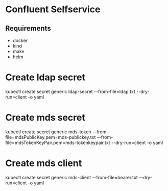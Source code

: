 # Confluent Selfservice

## Requirements

- docker
- kind 
- make
- helm

# Create ldap secret
kubectl create secret generic ldap-secret --from-file=ldap.txt --dry-run=client -o yaml

# Create mds secret
kubectl create secret generic mds-token --from-file=mdsPublicKey.pem=mds-publickey.txt --from-file=mdsTokenKeyPair.pem=mds-tokenkeypair.txt --dry-run=client -o yaml

# Create mds client
kubectl create secret generic mds-client --from-file=bearer.txt --dry-run=client -o yaml